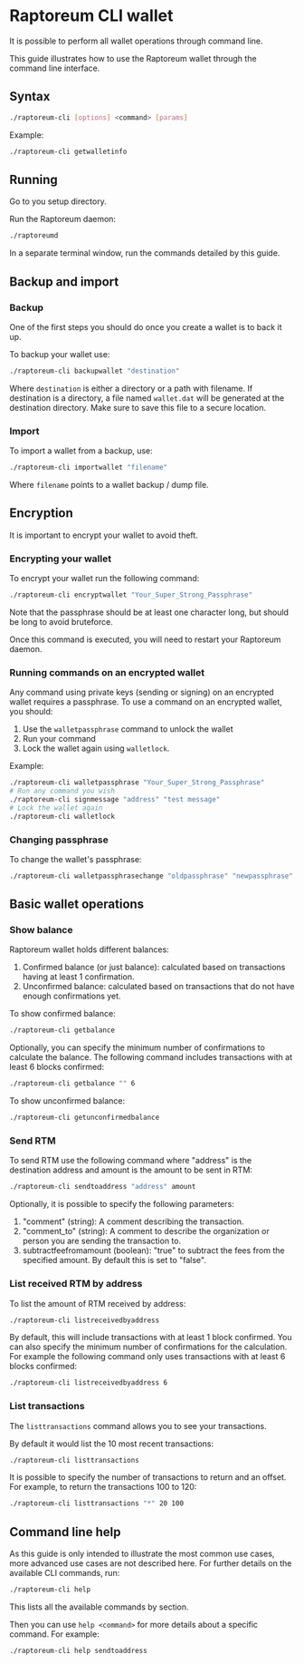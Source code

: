 # Raptoreum CLI wallet
It is possible to perform all wallet operations through command line.

This guide illustrates how to use the Raptoreum wallet through the command line interface.

## Syntax
```bash
./raptoreum-cli [options] <command> [params]
```

Example: 
```bash
./raptoreum-cli getwalletinfo
```

## Running
Go to you setup directory.

Run the Raptoreum daemon:
```bash
./raptoreumd
```

In a separate terminal window, run the commands detailed by this guide.

## Backup and import
### Backup
One of the first steps you should do once you create a wallet is to back it up. 

To backup your wallet use: 
```bash
./raptoreum-cli backupwallet "destination"
```
Where `destination` is either a directory or a path with filename. If destination is a directory, a file named `wallet.dat` will be generated at the destination directory. Make sure to save this file to a secure location.

### Import
To import a wallet from a backup, use: 
```bash
./raptoreum-cli importwallet "filename"
```
Where `filename` points to a wallet backup / dump file.

## Encryption
It is important to encrypt your wallet to avoid theft.

### Encrypting your wallet
To encrypt your wallet run the following command:
```bash
./raptoreum-cli encryptwallet "Your_Super_Strong_Passphrase"
```

Note that the passphrase should be at least one character long, but should be long to avoid bruteforce.

Once this command is executed, you will need to restart your Raptoreum daemon. 

### Running commands on an encrypted wallet
Any command using private keys (sending or signing) on an encrypted wallet requires a passphrase.
To use a command on an encrypted wallet, you should:
1. Use the `walletpassphrase` command to unlock the wallet
2. Run your command
3. Lock the wallet again using `walletlock`.

Example: 
```bash
./raptoreum-cli walletpassphrase "Your_Super_Strong_Passphrase"
# Run any command you wish
./raptoreum-cli signmessage "address" "test message"
# Lock the wallet again
./raptoreum-cli walletlock
```

### Changing passphrase
To change the wallet's passphrase: 
```bash
./raptoreum-cli walletpassphrasechange "oldpassphrase" "newpassphrase"
```

## Basic wallet operations
### Show balance
Raptoreum wallet holds different balances:
1. Confirmed balance (or just balance): calculated based on transactions having at least 1 confirmation.
2. Unconfirmed balance: calculated based on transactions that do not have enough confirmations yet.

To show confirmed balance: 
```bash
./raptoreum-cli getbalance
```

Optionally, you can specify the minimum number of confirmations to calculate the balance. The following command includes transactions with at least 6 blocks confirmed:
```bash
./raptoreum-cli getbalance "" 6
```

To show unconfirmed balance:
```bash
./raptoreum-cli getunconfirmedbalance
```

### Send RTM
To send RTM use the following command where "address" is the destination address and amount is the amount to be sent in RTM:
```bash
./raptoreum-cli sendtoaddress "address" amount
```

Optionally, it is possible to specify the following parameters:
1. "comment" (string): A comment describing the transaction.
2. "comment_to" (string): A comment to describe the organization or person you are sending the transaction to.
3. subtractfeefromamount (boolean): "true" to subtract the fees from the specified amount. By default this is set to "false".


### List received RTM by address
To list the amount of RTM received by address:
```bash
./raptoreum-cli listreceivedbyaddress
```

By default, this will include transactions with at least 1 block confirmed. You can also specify the minimum number of confirmations for the calculation. For example the following command only uses transactions with at least 6 blocks confirmed:
```bash
./raptoreum-cli listreceivedbyaddress 6
```

### List transactions
The `listtransactions` command allows you to see your transactions. 

By default it would list the 10 most recent transactions: 
```bash
./raptoreum-cli listtransactions
```

It is possible to specify the number of transactions to return and an offset. For example, to return the transactions 100 to 120:
```bash
./raptoreum-cli listtransactions "*" 20 100
```


## Command line help
As this guide is only intended to illustrate the most common use cases, more advanced use cases are not described here. For further details on the available CLI commands, run:
```bash
./raptoreum-cli help
```
This lists all the available commands by section.

Then you can use `help <command>` for more details about a specific command. For example:
```bash
./raptoreum-cli help sendtoaddress
```

